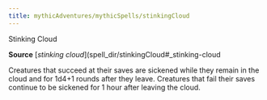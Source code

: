 ```yaml
---
title: mythicAdventures/mythicSpells/stinkingCloud
---
```

Stinking Cloud

**Source** [_stinking cloud_](spell_dir/stinkingCloud#_stinking-cloud

Creatures that succeed at their saves are sickened while they remain in the cloud and for 1d4+1 rounds after they leave. Creatures that fail their saves continue to be sickened for 1 hour after leaving the cloud.

